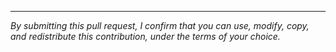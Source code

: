 
----

*By submitting this pull request, I confirm that you can use, modify, copy, and redistribute this contribution, under the terms of your choice.*
